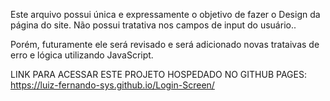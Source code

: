 Este arquivo possui única e expressamente o objetivo de fazer o Design da página do site. Não possui tratativa nos campos de input do usuário..

Porém, futuramente ele será revisado e será adicionado novas trataivas de erro e lógica utilizando JavaScript.

LINK PARA ACESSAR ESTE PROJETO HOSPEDADO NO GITHUB PAGES: https://luiz-fernando-sys.github.io/Login-Screen/
